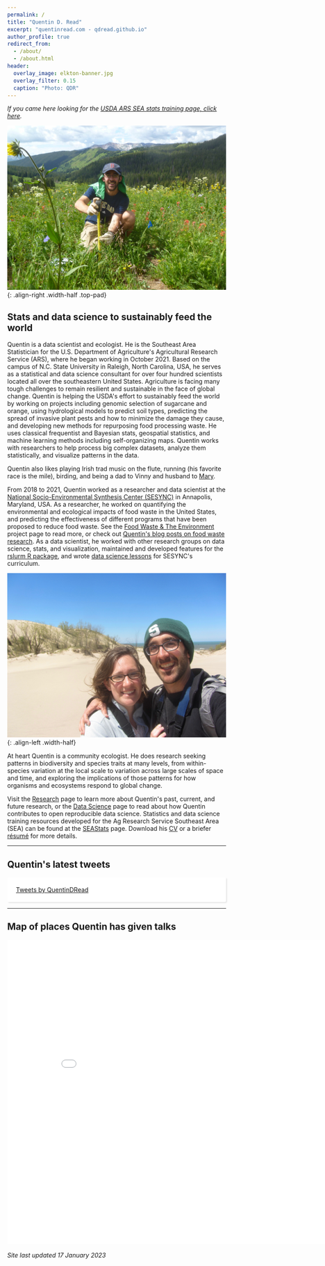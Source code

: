 ```yaml
---
permalink: /
title: "Quentin D. Read"
excerpt: "quentinread.com - qdread.github.io"
author_profile: true
redirect_from: 
  - /about/
  - /about.html
header:
  overlay_image: elkton-banner.jpg
  overlay_filter: 0.15
  caption: "Photo: QDR"
---
```


*If you came here looking for the [USDA ARS SEA stats training page, click here](https://usda-ree-ars.github.io/SEAStats/).*

![Photo by QDR](/images/measuring.jpg){: .align-right .width-half .top-pad}

## Stats and data science to sustainably feed the world

Quentin is a data scientist and ecologist. He is the Southeast Area Statistician for the U.S. Department of Agriculture's Agricultural Research Service (ARS), where he began working in October 2021. Based on the campus of N.C. State University in Raleigh, North Carolina, USA, he serves as a statistical and data science consultant for over four hundred scientists located all over the southeastern United States. Agriculture is facing many tough challenges to remain resilient and sustainable in the face of global change. Quentin is helping the USDA's effort to sustainably feed the world by working on projects including genomic selection of sugarcane and orange, using hydrological models to predict soil types, predicting the spread of invasive plant pests and how to minimize the damage they cause, and developing new methods for repurposing food processing waste. He uses classical frequentist and Bayesian stats, geospatial statistics, and machine learning methods including self-organizing maps. Quentin works with researchers to help process big complex datasets, analyze them statistically, and visualize patterns in the data.

Quentin also likes playing Irish trad music on the flute, running (his favorite race is the mile), birding, and being a dad to Vinny and husband to [Mary](http://www.marymglover.com).

From 2018 to 2021, Quentin worked as a researcher and data scientist at the [National Socio-Environmental Synthesis Center (SESYNC)](https://www.sesync.org) in Annapolis, Maryland, USA. As a researcher, he worked on quantifying the environmental and ecological impacts of food waste in the United States, and predicting the effectiveness of different programs that have been proposed to reduce food waste. See the [Food Waste & The Environment](https://www.sesync.org/project/foundations/food-waste-and-the-environment) project page to read more, or check out [Quentin's blog posts on food waste research](/year-archive/). As a data scientist, he worked with other research groups on data science, stats, and visualization, maintained and developed features for the [rslurm R package](https://sesync-ci.github.io/rslurm), and wrote [data science lessons](https://sesync-ci.github.io/lesson) for SESYNC's curriculum.

![Photo by QDR](/images/warrendunes.jpg){: .align-left .width-half}

At heart Quentin is a community ecologist. He does research seeking patterns in biodiversity and species traits at many levels, from within-species variation at the local scale to variation across large scales of space and time, and exploring the implications of those patterns for how organisms and ecosystems respond to global change.

Visit the [Research](/research/) page to learn more about Quentin's past, current, and future research, or the [Data Science](/data-science/) page to read about how Quentin contributes to open reproducible data science. Statistics and data science training resources developed for the Ag Research Service Southeast Area (SEA) can be found at the [SEAStats](https://usda-ree-ars.github.io/SEAStats/) page. Download his [CV](/files/qread_cv.pdf) or a briefer [r&eacute;sum&eacute;](/files/qread_2pageresume.pdf) for more details. 

-----

## Quentin's latest tweets

<div id="twitter-widget-holder" style="margin-right:auto;margin-left:auto;overflow:scroll;max-height:400px;max-width:500px;padding:20px;background:#fff;border-radius:3px;box-shadow:2px 2px 3px rgba(0,0,0,.1);">
	<a class="twitter-timeline" href="https://twitter.com/QuentinDRead?ref_src=twsrc%5Etfw" data-tweet-limit="5">Tweets by QuentinDRead</a> <script async src="https://platform.twitter.com/widgets.js" charset="utf-8"></script> 
</div>

-----

## Map of places Quentin has given talks

<iframe src="/talkmap/map.html" height="700" width="850" style="margin-right:auto;margin-left:auto;border:none;"></iframe>

*Site last updated 17 January 2023*


